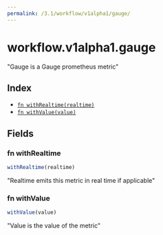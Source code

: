 ```yaml
---
permalink: /3.1/workflow/v1alpha1/gauge/
---
```


# workflow.v1alpha1.gauge

"Gauge is a Gauge prometheus metric"

## Index

* [`fn withRealtime(realtime)`](#fn-withrealtime)
* [`fn withValue(value)`](#fn-withvalue)

## Fields

### fn withRealtime

```ts
withRealtime(realtime)
```

"Realtime emits this metric in real time if applicable"

### fn withValue

```ts
withValue(value)
```

"Value is the value of the metric"